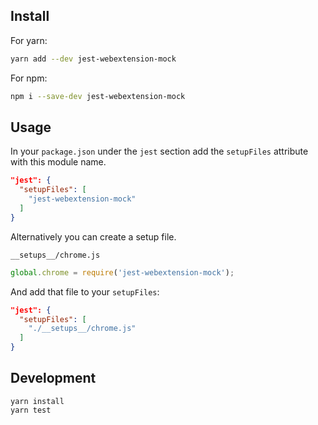 
## Install

For yarn:

```bash
yarn add --dev jest-webextension-mock
```

For npm:

```bash
npm i --save-dev jest-webextension-mock
```

## Usage

In your `package.json` under the `jest` section add the `setupFiles` attribute with this module name.

```json
"jest": {
  "setupFiles": [
    "jest-webextension-mock"
  ]
}
```

Alternatively you can create a setup file.

`__setups__/chrome.js`
```js
global.chrome = require('jest-webextension-mock');
```

And add that file to your `setupFiles`:

```json
"jest": {
  "setupFiles": [
    "./__setups__/chrome.js"
  ]
}
```

## Development

```
yarn install
yarn test
```
